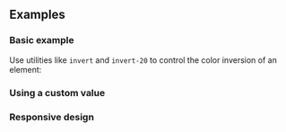 <ApiTable
  rows=
/>

## Examples

### Basic example

Use utilities like `invert` and `invert-20` to control the color inversion of an element:

### Using a custom value

### Responsive design
